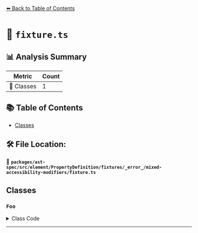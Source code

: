 [⬅️ Back to Table of Contents](../../../../../../../../index.md)

# 📄 `fixture.ts`

## 📊 Analysis Summary

| Metric | Count |
|--------|-------|
| 🧱 Classes | 1 |

## 📚 Table of Contents

- [Classes](#classes)

## 🛠️ File Location:
📂 **`packages/ast-spec/src/element/PropertyDefinition/fixtures/_error_/mixed-accessibility-modifiers/fixture.ts`**

## Classes

### `Foo`

<details><summary>Class Code</summary>

```ts
class Foo {
  public protected bar;
}
```
</details>


---